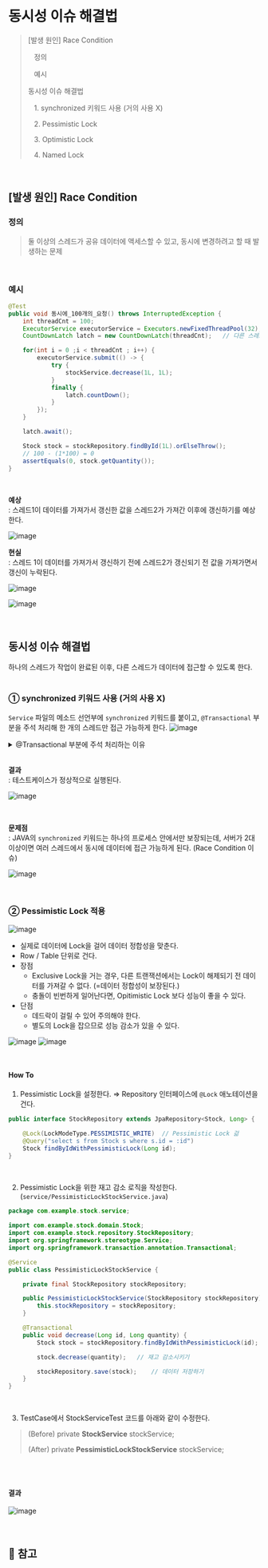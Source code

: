 # 동시성 이슈 해결법
> 
> [발생 원인] Race Condition
> 
> &nbsp;&nbsp; 정의
>
> &nbsp;&nbsp; 예시
>
> 
> 동시성 이슈 해결법
> 
> &nbsp;&nbsp; 1. synchronized 키워드 사용 (거의 사용 X)
> 
> &nbsp;&nbsp; 2. Pessimistic Lock
> 
> &nbsp;&nbsp; 3. Optimistic Lock
>
> &nbsp;&nbsp; 4. Named Lock

<br/>

## [발생 원인] Race Condition
### 정의
> 둘 이상의 스레드가 공유 데이터에 액세스할 수 있고, 동시에 변경하려고 할 때 발생하는 문제

<br/>

### 예시
```java
@Test
public void 동시에_100개의_요청() throws InterruptedException {
    int threadCnt = 100;
    ExecutorService executorService = Executors.newFixedThreadPool(32); // 비동기 실행 작업을 단순화해 사용할 수 있게 하는 API
    CountDownLatch latch = new CountDownLatch(threadCnt);   // 다른 스레드에서 수행 중인 작업이 완료될 때까지 대기하는 걸 돕는 클래스

    for(int i = 0 ;i < threadCnt ; i++) {
        executorService.submit(() -> {
            try {
                stockService.decrease(1L, 1L);
            }
            finally {
                latch.countDown();
            }
        });
    }

    latch.await();

    Stock stock = stockRepository.findById(1L).orElseThrow();
    // 100 - (1*100) = 0
    assertEquals(0, stock.getQuantity());
}
```

<br/>

<b>예상</b><br/>
: 스레드1이 데이터를 가져가서 갱신한 값을 스레드2가 가져간 이후에 갱신하기를 예상한다.

![image](https://github.com/user-attachments/assets/7a11fe08-927a-462c-84d3-f82712ef95c4)


<b>현실</b><br/>
: 스레드 1이 데이터를 가져가서 갱신하기 전에 스레드2가 갱신되기 전 값을 가져가면서 갱신이 누락된다.

![image](https://github.com/user-attachments/assets/12fe319b-21c1-4d34-a6bd-e68249d2fcc9)

![image](https://github.com/user-attachments/assets/0fb11d0d-b2e3-40b6-8403-f8a360555176)


<br/>

## 동시성 이슈 해결법
하나의 스레드가 작업이 완료된 이후, 다른 스레드가 데이터에 접근할 수 있도록 한다.
<br/>
<br/>

### ① synchronized 키워드 사용 (거의 사용 X)
```Service``` 파일의 메소드 선언부에 ```synchronized``` 키워드를 붙이고, ```@Transactional``` 부분을 주석 처리해 한 개의 스레드만 접근 가능하게 한다.
![image](https://github.com/user-attachments/assets/b7bf9f6e-e1d2-482f-9f37-956b3a0bf5a5)


<details>
<summary>@Transactional 부분에 주석 처리하는 이유</summary>
<div markdown="1">

```@Transactional``` 동작 방식 때문에 에러가 그대로 발생하기 때문이다.</b>

- ```@Transactional``` 동작 방식이 어떻길래?
  - ```@Transactional```은 매핑한 클래스를 새로 만들어 실행한다.
  - 그리고 트랜잭션 종료 시점에 DB에 업데이트를 하게 되는데, 실제 DB가 업데이트되기 전에 다른 스레드에서도 메소드 호출이 가능하다.
  - 이 때, 다른 스레드에서 갱신되기 전 값을 가져가게 되면서 이전과 동일한 문제가 발생하게 되는 것이다.

</div>
</details>

<br/>

<b>결과</b> <br/>
: 테스트케이스가 정상적으로 실행된다.

![image](https://github.com/user-attachments/assets/2ad4da35-150c-44ea-b20d-1af08d750772)

<br/>

<b>문제점</b><br/>
: JAVA의 ```synchronized``` 키워드는 하나의 프로세스 안에서만 보장되는데,
서버가 2대 이상이면 여러 스레드에서 동시에 데이터에 접근 가능하게 된다. (Race Condition 이슈)

![image](https://github.com/user-attachments/assets/f5510bb5-c47c-4a39-a3b5-8ba120e2b7d1)

<br/>

### ② Pessimistic Lock 적용

![image](https://github.com/user-attachments/assets/4987781d-5125-46af-bae6-999b51d53753)

- 실제로 데이터에 Lock을 걸어 데이터 정합성을 맞춘다.
- Row / Table 단위로 건다.
- 장점
    - Exclusive Lock을 거는 경우, 다른 트랜잭션에서는 Lock이 해제되기 전 데이터를 가져갈 수 없다. (=데이터 정합성이 보장된다.)
    - 충돌이 빈번하게 일어난다면, Opitimistic Lock 보다 성능이 좋을 수 있다.
- 단점
    - 데드락이 걸릴 수 있어 주의해야 한다.
    - 별도의 Lock을 잡으므로 성능 감소가 있을 수 있다.

![image](https://github.com/user-attachments/assets/188c4923-3a1b-4364-82d2-da506eba9840)
![image](https://github.com/user-attachments/assets/17c43967-6911-4d41-925c-2933abdee93a)

<br/>

#### How To
1. Pessimistic Lock을 설정한다. ⇒ Repository 인터페이스에 ```@Lock``` 애노테이션을 건다.
```java
public interface StockRepository extends JpaRepository<Stock, Long> {

    @Lock(LockModeType.PESSIMISTIC_WRITE)  // Pessimistic Lock 걺
    @Query("select s from Stock s where s.id = :id")
    Stock findByIdWithPessimisticLock(Long id);
}
```

<br/>

2. Pessimistic Lock을 위한 재고 감소 로직을 작성한다. (```service/PessimisticLockStockService.java```)
```java
package com.example.stock.service;

import com.example.stock.domain.Stock;
import com.example.stock.repository.StockRepository;
import org.springframework.stereotype.Service;
import org.springframework.transaction.annotation.Transactional;

@Service
public class PessimisticLockStockService {

    private final StockRepository stockRepository;

    public PessimisticLockStockService(StockRepository stockRepository) {
        this.stockRepository = stockRepository;
    }

    @Transactional
    public void decrease(Long id, Long quantity) {
        Stock stock = stockRepository.findByIdWithPessimisticLock(id);  // Lock 활용해서 데이터 가져오기

        stock.decrease(quantity);   // 재고 감소시키기

        stockRepository.save(stock);    // 데이터 저장하기
    }
}
```

<br/>

3. TestCase에서 StockServiceTest 코드를 아래와 같이 수정한다.
> (Before) private **StockService** stockService;
> 
> (After) private **PessimisticLockStockService** stockService;

<br/>



<br/>


#### 결과
![image](https://github.com/user-attachments/assets/dfdd5e68-76a1-4893-b62e-36a8b3bea855)



<br/>

## 🔗 참고
